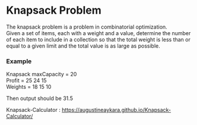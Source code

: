 # Knapsack Problem
The knapsack problem is a problem in combinatorial optimization.  
Given a set of items, each with a weight and a value, determine the number of each item to include in a collection so that the total weight is less than or equal to a given limit and the total value is as large as possible.

### Example

Knapsack maxCapacity = 20  
Profit = 25 24 15  
Weights = 18 15 10

Then output should be 31.5

Knapsack-Calculator : https://augustineaykara.github.io/Knapsack-Calculator/
